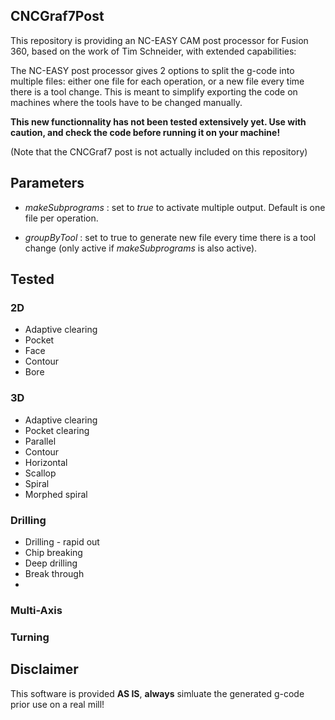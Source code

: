## CNCGraf7Post
This repository is providing an NC-EASY CAM post processor for Fusion 360, based on the work of Tim Schneider, with extended capabilities:

The NC-EASY post processor gives 2 options to split the g-code into multiple files: either one file for each operation, or a new file every time there is a tool change. This is meant to simplify exporting the code on machines where the tools have to be changed manually.

**This new functionnality has not been tested extensively yet. Use with caution, and check the code before running it on your machine!**

(Note that the CNCGraf7 post is not actually included on this repository)

## Parameters
- *makeSubprograms* : set to *true* to activate multiple output. Default is one file per operation.

 - *groupByTool* : set to true to generate new file every time there is a tool change (only active if *makeSubprograms* is also active).

## Tested 
### 2D
* Adaptive clearing
* Pocket
* Face
* Contour
* Bore
### 3D
* Adaptive clearing
* Pocket clearing
* Parallel
* Contour
* Horizontal
* Scallop
* Spiral
* Morphed spiral
### Drilling
* Drilling - rapid out
* Chip breaking
* Deep drilling
* Break through
* 
### Multi-Axis
### Turning

## Disclaimer

This software is provided **AS IS**, **always** simluate the generated g-code prior use on a real mill!  